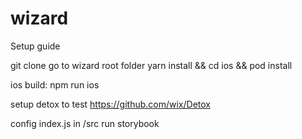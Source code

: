 # wizard

Setup guide

git clone
go to wizard root folder
yarn install && cd ios && pod install

ios build: npm run ios

setup detox to test
https://github.com/wix/Detox

config index.js in /src run storybook
